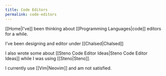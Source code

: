 ```yaml
---
title: Code Editors
permalink: code-editors
---
```


[[Home|I've]] been thinking about [[Programming Languages|code]] editors for a while.

I've been designing and editor under [[Chalsed|Chalsed]]

I also wrote some about [[Steno Code Editor Ideas|Steno Code Editor Ideas]] while I was using [[Steno|Steno]].

I currently use [[Vim|Neovim]] and am not satisfied.

